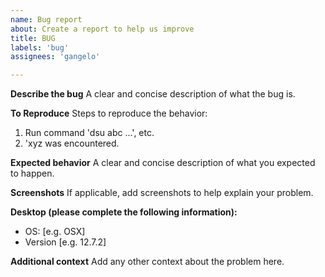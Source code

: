 ```yaml
---
name: Bug report
about: Create a report to help us improve
title: BUG
labels: 'bug'
assignees: 'gangelo'

---
```


**Describe the bug**
A clear and concise description of what the bug is.

**To Reproduce**
Steps to reproduce the behavior:
1. Run command 'dsu abc ...', etc.
2. 'xyz was encountered.

**Expected behavior**
A clear and concise description of what you expected to happen.

**Screenshots**
If applicable, add screenshots to help explain your problem.

**Desktop (please complete the following information):**
 - OS: [e.g. OSX]
 - Version [e.g. 12.7.2]

**Additional context**
Add any other context about the problem here.
